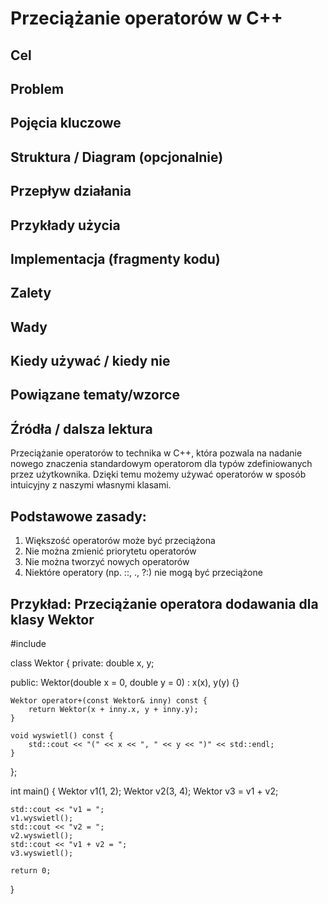 # Przeciążanie operatorów w C++

## Cel

## Problem

## Pojęcia kluczowe

## Struktura / Diagram (opcjonalnie)

## Przepływ działania

## Przykłady użycia

## Implementacja (fragmenty kodu)

## Zalety

## Wady

## Kiedy używać / kiedy nie

## Powiązane tematy/wzorce

## Źródła / dalsza lektura


Przeciążanie operatorów to technika w C++, która pozwala na nadanie nowego znaczenia standardowym operatorom dla typów zdefiniowanych przez użytkownika. Dzięki temu możemy używać operatorów w sposób intuicyjny z naszymi własnymi klasami.

## Podstawowe zasady:
1. Większość operatorów może być przeciążona
2. Nie można zmienić priorytetu operatorów
3. Nie można tworzyć nowych operatorów
4. Niektóre operatory (np. ::, ., ?:) nie mogą być przeciążone

## Przykład: Przeciążanie operatora dodawania dla klasy Wektor

#include <iostream>

class Wektor {
private:
    double x, y;

public:
    Wektor(double x = 0, double y = 0) : x(x), y(y) {}

    Wektor operator+(const Wektor& inny) const {
        return Wektor(x + inny.x, y + inny.y);
    }

    void wyswietl() const {
        std::cout << "(" << x << ", " << y << ")" << std::endl;
    }
};

int main() {
    Wektor v1(1, 2);
    Wektor v2(3, 4);
    Wektor v3 = v1 + v2;

    std::cout << "v1 = ";
    v1.wyswietl();
    std::cout << "v2 = ";
    v2.wyswietl();
    std::cout << "v1 + v2 = ";
    v3.wyswietl();

    return 0;
}